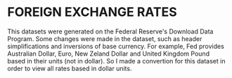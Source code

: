 # FOREIGN EXCHANGE RATES

This datasets were generated on the Federal Reserve's Download Data Program. Some changes were made in the dataset, such as header simplifications and inversions of base currency. For example, Fed provides Australian Dollar, Euro, New Zeland Dollar and United Kingdom Pound based in their units (not in dollar). So I made a convertion for this dataset in order to view all rates based in dollar units.
